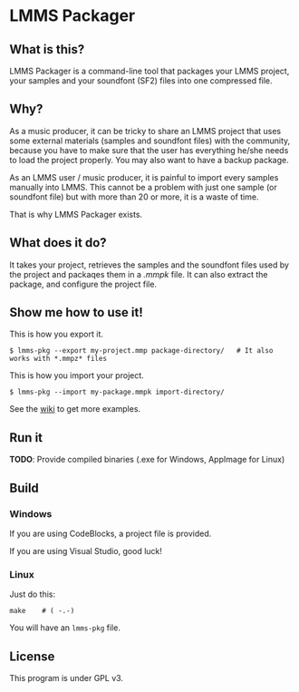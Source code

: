 # LMMS Packager #

## What is this? ##

LMMS Packager is a command-line tool that packages your LMMS project, your samples and your soundfont (SF2) files into one compressed file.


## Why? ##

As a music producer, it can be tricky to share an LMMS project that uses some external materials (samples and soundfont files) with the community,
because you have to make sure that the user has everything he/she needs to load the project properly. You may also want to have a backup package.

As an LMMS user / music producer, it is painful to import every samples manually into LMMS.
This cannot be a problem with just one sample (or soundfont file) but with more than 20 or more, it is a waste of time.

That is why LMMS Packager exists.


## What does it do? ##

It takes your project, retrieves the samples and the soundfont files used by the project and packaqes them in a *.mmpk* file.
It can also extract the package, and configure the project file.


## Show me how to use it! ##

This is how you export it.

```
$ lmms-pkg --export my-project.mmp package-directory/	# It also works with *.mmpz* files
```

This is how you import your project.

```
$ lmms-pkg --import my-package.mmpk import-directory/
```


See the [wiki](https://github.com/Gumichan01/lmms-pkg/wiki/Manual) to get more examples.


## Run it ##

**TODO**: Provide compiled binaries (.exe for Windows, AppImage for Linux)


## Build ##

### Windows ###

If you are using CodeBlocks, a project file is provided.

If you are using Visual Studio, good luck!


### Linux ###

Just do this:

```
make	# ( -.-)
``` 

You will have an `lmms-pkg` file.


## License ##

This program is under GPL v3.
